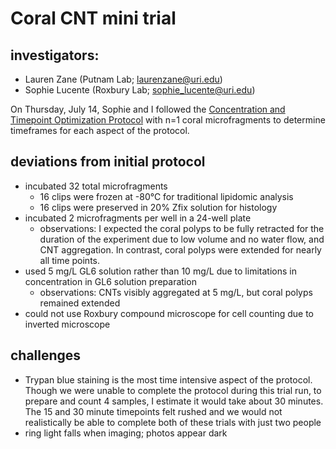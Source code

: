 # Coral CNT mini trial

## investigators:
* Lauren Zane (Putnam Lab; laurenzane@uri.edu)
* Sophie Lucente (Roxbury Lab; sophie_lucente@uri.edu)

On Thursday, July 14, Sophie and I followed the [Concentration and Timepoint Optimization Protocol](https://github.com/hputnam/Coral_CNT/blob/main/Protocols/CNT-exposure-overview.md) with n=1 coral microfragments to determine timeframes for each aspect of the protocol.

## deviations from initial protocol
* incubated 32 total microfragments
  * 16 clips were frozen at -80°C for traditional lipidomic analysis
  * 16 clips were preserved in 20% Zfix solution for histology
* incubated 2 microfragments per well in a 24-well plate
  * observations: I expected the coral polyps to be fully retracted for the duration of the experiment due to low volume and no water flow, and CNT aggregation. In contrast, coral polyps were extended for nearly all time points.
* used 5 mg/L GL6 solution rather than 10 mg/L due to limitations in concentration in GL6 solution preparation
  * observations: CNTs visibly aggregated at 5 mg/L, but coral polyps remained extended
* could not use Roxbury compound microscope for cell counting due to inverted microscope

## challenges
  * Trypan blue staining is the most time intensive aspect of the protocol. Though we were unable to complete the protocol during this trial run, to prepare and count 4 samples, I estimate it would take about 30 minutes. The 15 and 30 minute timepoints felt rushed and we would not realistically be able to complete both of these trials with just two people
  * ring light falls when imaging; photos appear dark
  
